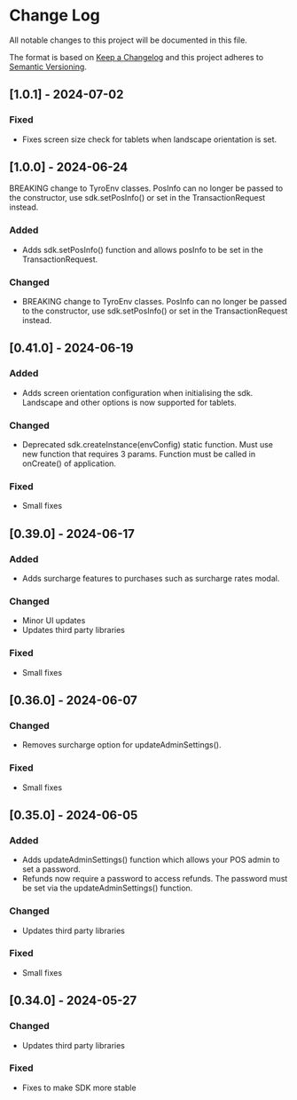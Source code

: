 
# Change Log
All notable changes to this project will be documented in this file.
 
The format is based on [Keep a Changelog](http://keepachangelog.com/)
and this project adheres to [Semantic Versioning](http://semver.org/).

## [1.0.1] - 2024-07-02

### Fixed
- Fixes screen size check for tablets when landscape orientation is set.


## [1.0.0] - 2024-06-24
BREAKING change to TyroEnv classes. PosInfo can no longer be passed to the constructor, use sdk.setPosInfo() or set in the TransactionRequest instead.
### Added
- Adds sdk.setPosInfo() function and allows posInfo to be set in the TransactionRequest.
### Changed
- BREAKING change to TyroEnv classes. PosInfo can no longer be passed to the constructor, use sdk.setPosInfo() or set in the TransactionRequest instead.

## [0.41.0] - 2024-06-19
### Added
- Adds screen orientation configuration when initialising the sdk. Landscape and other options is now supported for tablets.
### Changed
- Deprecated sdk.createInstance(envConfig) static function. Must use new function that requires 3 params. Function must be called in onCreate() of application.
### Fixed
- Small fixes

## [0.39.0] - 2024-06-17
### Added
- Adds surcharge features to purchases such as surcharge rates modal.
### Changed
- Minor UI updates
- Updates third party libraries
### Fixed
- Small fixes

## [0.36.0] - 2024-06-07
### Changed
- Removes surcharge option for updateAdminSettings().
### Fixed
- Small fixes
## [0.35.0] - 2024-06-05
### Added
- Adds updateAdminSettings() function which allows your POS admin to set a password.
- Refunds now require a password to access refunds. The password must be set via the updateAdminSettings() function.
### Changed
- Updates third party libraries
### Fixed
- Small fixes
 
## [0.34.0] - 2024-05-27
### Changed
- Updates third party libraries
### Fixed
- Fixes to make SDK more stable